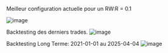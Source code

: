 Meilleur configuration actuelle pour un RW:R = 0.1

![image](https://github.com/user-attachments/assets/eaa3a18a-9409-46b3-b2cf-8791394bf9f0)

Backtesting des derniers trades.
![image](https://github.com/user-attachments/assets/488c9950-038d-407f-a677-a3321deb5250)

Backtesting Long Terme: 2021-01-01 au 2025-04-04
![image](https://github.com/user-attachments/assets/cc73695a-36d6-4ce5-9a7b-907d17c5ba95)



